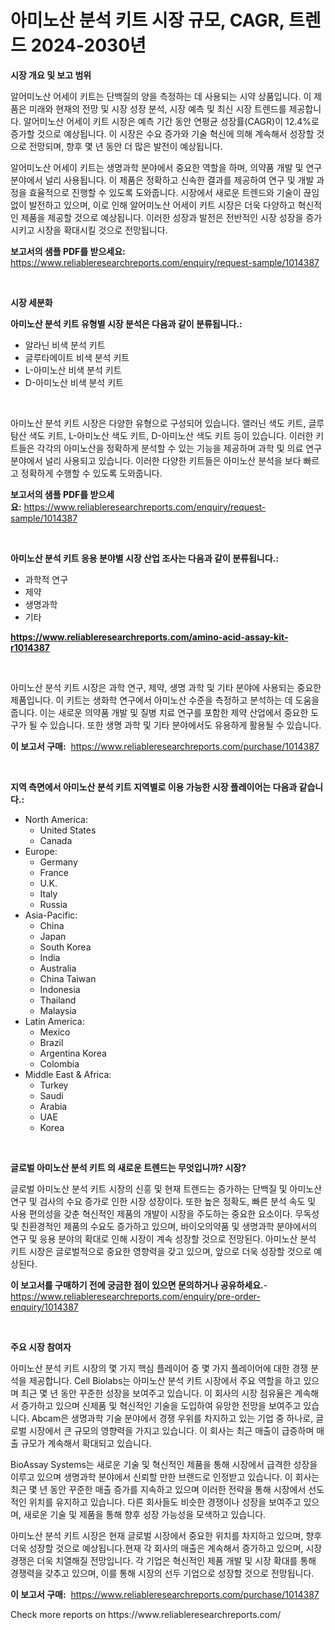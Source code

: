 <p><h1>아미노산 분석 키트 시장 규모, CAGR, 트렌드 2024-2030년</h1></p><p><strong>시장 개요 및 보고 범위</strong></p>
<p><p>알어미노산 어세이 키트는 단백질의 양을 측정하는 데 사용되는 시약 상품입니다. 이 제품은 미래와 현재의 전망 및 시장 성장 분석, 시장 예측 및 최신 시장 트렌드를 제공합니다. 알어미노산 어세이 키트 시장은 예측 기간 동안 연평균 성장률(CAGR)이 12.4%로 증가할 것으로 예상됩니다. 이 시장은 수요 증가와 기술 혁신에 의해 계속해서 성장할 것으로 전망되며, 향후 몇 년 동안 더 많은 발전이 예상됩니다.</p><p>알어미노산 어세이 키트는 생명과학 분야에서 중요한 역할을 하며, 의약품 개발 및 연구 분야에서 널리 사용됩니다. 이 제품은 정확하고 신속한 결과를 제공하여 연구 및 개발 과정을 효율적으로 진행할 수 있도록 도와줍니다. 시장에서 새로운 트렌드와 기술이 끊임없이 발전하고 있으며, 이로 인해 알어미노산 어세이 키트 시장은 더욱 다양하고 혁신적인 제품을 제공할 것으로 예상됩니다. 이러한 성장과 발전은 전반적인 시장 성장을 증가시키고 시장을 확대시킬 것으로 전망됩니다.</p></p>
<p><strong>보고서의 샘플 PDF를 받으세요:</strong> <a href="https://www.reliableresearchreports.com/enquiry/request-sample/1014387">https://www.reliableresearchreports.com/enquiry/request-sample/1014387</a></p>
<p>&nbsp;</p>
<p><strong>시장 세분화</strong></p>
<p><strong>아미노산 분석 키트 유형별 시장 분석은 다음과 같이 분류됩니다.:</strong></p>
<p><ul><li>알라닌 비색 분석 키트</li><li>글루타메이트 비색 분석 키트</li><li>L-아미노산 비색 분석 키트</li><li>D-아미노산 비색 분석 키트</li></ul></p>
<p>&nbsp;</p>
<p><p>아미노산 분석 키트 시장은 다양한 유형으로 구성되어 있습니다. 앨러닌 색도 키트, 글루탐산 색도 키트, L-아미노산 색도 키트, D-아미노산 색도 키트 등이 있습니다. 이러한 키트들은 각각의 아미노산을 정확하게 분석할 수 있는 기능을 제공하며 과학 및 의료 연구 분야에서 널리 사용되고 있습니다. 이러한 다양한 키트들은 아미노산 분석을 보다 빠르고 정확하게 수행할 수 있도록 도와줍니다.</p></p>
<p><strong>보고서의 샘플 PDF를 받으세요:</strong>&nbsp;<a href="https://www.reliableresearchreports.com/enquiry/request-sample/1014387">https://www.reliableresearchreports.com/enquiry/request-sample/1014387</a></p>
<p>&nbsp;</p>
<p><strong> 아미노산 분석 키트 응용 분야별 시장 산업 조사는 다음과 같이 분류됩니다.:</strong></p>
<p><ul><li>과학적 연구</li><li>제약</li><li>생명과학</li><li>기타</li></ul></p>
<p><strong><a href="https://www.reliableresearchreports.com/amino-acid-assay-kit-r1014387">https://www.reliableresearchreports.com/amino-acid-assay-kit-r1014387</a></strong></p>
<p>&nbsp;</p>
<p><p>아미노산 분석 키트 시장은 과학 연구, 제약, 생명 과학 및 기타 분야에 사용되는 중요한 제품입니다. 이 키트는 생화학 연구에서 아미노산 수준을 측정하고 분석하는 데 도움을 줍니다. 이는 새로운 의약품 개발 및 질병 치료 연구를 포함한 제약 산업에서 중요한 도구가 될 수 있습니다. 또한 생명 과학 및 기타 분야에서도 유용하게 활용될 수 있습니다.</p></p>
<p><strong>이 보고서 구매:</strong>&nbsp; <a href="https://www.reliableresearchreports.com/purchase/1014387">https://www.reliableresearchreports.com/purchase/1014387</a></p>
<p>&nbsp;</p>
<p><strong>지역 측면에서 아미노산 분석 키트 지역별로 이용 가능한 시장 플레이어는 다음과 같습니다.:</strong></p>
<p><ul>
    <li>
        North America:
        <ul>
            <li>United States</li>
            <li>Canada</li>
        </ul>
    </li>
    <li>
        Europe:
        <ul>
            <li>Germany</li>
            <li>France</li>
            <li>U.K.</li>
            <li>Italy</li>
            <li>Russia</li>
        </ul>
    </li>
    <li>
        Asia-Pacific:
        <ul>
            <li>China</li>
            <li>Japan</li>
            <li>South Korea</li>
            <li>India</li>
            <li>Australia</li>
            <li>China Taiwan</li>
            <li>Indonesia</li>
            <li>Thailand</li>
            <li>Malaysia</li>
        </ul>
    </li>
    <li>
        Latin America:
        <ul>
            <li>Mexico</li>
            <li>Brazil</li>
            <li>Argentina Korea</li>
            <li>Colombia</li>
        </ul>
    </li>
    <li>
        Middle East & Africa:
        <ul>
            <li>Turkey</li>
            <li>Saudi</li>
            <li>Arabia</li>
            <li>UAE</li>
            <li>Korea</li>
        </ul>
    </li>
    </ul></p>
<p>&nbsp;</p>
<p><strong>글로벌 아미노산 분석 키트 의 새로운 트렌드는 무엇입니까? 시장?</strong></p>
<p><p>글로벌 아미노산 분석 키트 시장의 신흥 및 현재 트렌드는 증가하는 단백질 및 아미노산 연구 및 검사의 수요 증가로 인한 시장 성장이다. 또한 높은 정확도, 빠른 분석 속도 및 사용 편의성을 갖춘 혁신적인 제품의 개발이 시장을 주도하는 중요한 요소이다. 무독성 및 친환경적인 제품의 수요도 증가하고 있으며, 바이오의약품 및 생명과학 분야에서의 연구 및 응용 분야의 확대로 인해 시장이 계속 성장할 것으로 전망된다. 아미노산 분석 키트 시장은 글로벌적으로 중요한 영향력을 갖고 있으며, 앞으로 더욱 성장할 것으로 예상된다.</p></p>
<p><strong>이 보고서를 구매하기 전에 궁금한 점이 있으면 문의하거나 공유하세요.</strong>- <a href="https://www.reliableresearchreports.com/enquiry/pre-order-enquiry/1014387">https://www.reliableresearchreports.com/enquiry/pre-order-enquiry/1014387</a></p>
<p>&nbsp;</p>
<p><strong>주요 시장 참여자</strong></p>
<p><p>아미노산 분석 키트 시장의 몇 가지 핵심 플레이어 중 몇 가지 플레이어에 대한 경쟁 분석을 제공합니다. Cell Biolabs는 아미노산 분석 키트 시장에서 주요 역할을 하고 있으며 최근 몇 년 동안 꾸준한 성장을 보여주고 있습니다. 이 회사의 시장 점유율은 계속해서 증가하고 있으며 신제품 및 혁신적인 기술을 도입하여 유망한 전망을 보여주고 있습니다. Abcam은 생명과학 기술 분야에서 경쟁 우위를 차지하고 있는 기업 중 하나로, 글로벌 시장에서 큰 규모의 영향력을 가지고 있습니다. 이 회사는 최근 매출이 급증하며 매출 규모가 계속해서 확대되고 있습니다.</p><p>BioAssay Systems는 새로운 기술 및 혁신적인 제품을 통해 시장에서 급격한 성장을 이루고 있으며 생명과학 분야에서 신뢰할 만한 브랜드로 인정받고 있습니다. 이 회사는 최근 몇 년 동안 꾸준한 매출 증가를 지속하고 있으며 이러한 전략을 통해 시장에서 선도적인 위치를 유지하고 있습니다. 다른 회사들도 비슷한 경쟁이나 성장을 보여주고 있으며, 새로운 기술 및 제품을 통해 향후 성장 가능성을 모색하고 있습니다.</p><p>아미노산 분석 키트 시장은 현재 글로벌 시장에서 중요한 위치를 차지하고 있으며, 향후 더욱 성장할 것으로 예상됩니다.현재 각 회사의 매출은 계속해서 증가하고 있으며, 시장 경쟁은 더욱 치열해질 전망입니다. 각 기업은 혁신적인 제품 개발 및 시장 확대를 통해 경쟁력을 갖추고 있으며, 이를 통해 시장의 선두 기업으로 성장할 것으로 전망됩니다.</p></p>
<p><strong>이 보고서 구매:</strong>&nbsp;&nbsp;<a href="https://www.reliableresearchreports.com/purchase/1014387">https://www.reliableresearchreports.com/purchase/1014387</a></p>
<p>Check more reports on https://www.reliableresearchreports.com/</p>